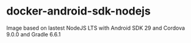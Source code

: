 # docker-android-sdk-nodejs
Image based on lastest NodeJS LTS with Android SDK 29 and Cordova 9.0.0 and Gradle 6.6.1
